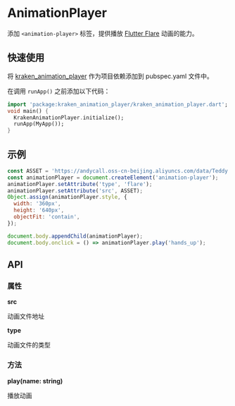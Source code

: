 # AnimationPlayer

添加 `<animation-player>` 标签，提供播放 [Flutter Flare](https://fireship.io/lessons/animated-navigation-flutter-flare/) 动画的能力。

## 快速使用

将 [kraken_animation_player](https://pub.dev/packages/kraken_animation_player) 作为项目依赖添加到 pubspec.yaml 文件中。

在调用 `runApp()` 之前添加以下代码：

```dart
import 'package:kraken_animation_player/kraken_animation_player.dart';
void main() {
  KrakenAnimationPlayer.initialize();
  runApp(MyApp());
}
```

## 示例

```javascript
const ASSET = 'https://andycall.oss-cn-beijing.aliyuncs.com/data/Teddy.flr';
const animationPlayer = document.createElement('animation-player');
animationPlayer.setAttribute('type', 'flare');
animationPlayer.setAttribute('src', ASSET);
Object.assign(animationPlayer.style, {
  width: '360px',
  height: '640px',
  objectFit: 'contain',
});

document.body.appendChild(animationPlayer);
document.body.onclick = () => animationPlayer.play('hands_up');
```

## API

### 属性

**src**

动画文件地址

**type**

动画文件的类型

### 方法

**play(name: string)**

播放动画
